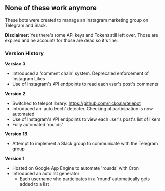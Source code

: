 ## None of these work anymore

These bots were created to manage an Instagram marketing group on Telegram and Slack.

**Disclaimer:**
Yes there's some API keys and Tokens still left over. 
Those are expired and he accounts for those are dead so it's fine. 

### Version History

**Version 3**
- Introduced a 'comment chain' system. Deprecated enforcement of Instagram Likes
- Use of Instagram's API endpoints to read each user's post's comments

**Version 2**
- Switched to telepot library: https://github.com/nickoala/telepot
- Introduced an 'auto leech' detecter. Checking of participation is now automated
- Use of Instagram's API endpoints to view each user's post's list of likers
- Fully automated 'rounds'


**Version 1B**
- Attempt to implement a Slack group to communicate with the Telegram group

**Version 1**
- Hosted on Google App Engine to automate 'rounds' with Cron
- Introduced an auto list generator
	- Each username who participates in a 'round' automatically gets added to a list
